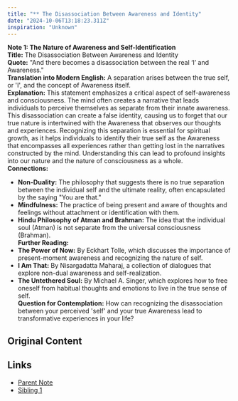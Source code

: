 ```yaml
---
title: "** The Disassociation Between Awareness and Identity"
date: "2024-10-06T13:18:23.311Z"
inspiration: "Unknown"
---
```



**Note 1: The Nature of Awareness and Self-Identification**  
**Title:** The Disassociation Between Awareness and Identity  
**Quote:** "And there becomes a disassociation between the real ‘I’ and Awareness."  
**Translation into Modern English:** A separation arises between the true self, or 'I', and the concept of Awareness itself.  
**Explanation:** This statement emphasizes a critical aspect of self-awareness and consciousness. The mind often creates a narrative that leads individuals to perceive themselves as separate from their innate awareness. This disassociation can create a false identity, causing us to forget that our true nature is intertwined with the Awareness that observes our thoughts and experiences. Recognizing this separation is essential for spiritual growth, as it helps individuals to identify their true self as the Awareness that encompasses all experiences rather than getting lost in the narratives constructed by the mind. Understanding this can lead to profound insights into our nature and the nature of consciousness as a whole.  
**Connections:**  
- **Non-Duality:** The philosophy that suggests there is no true separation between the individual self and the ultimate reality, often encapsulated by the saying "You are that."  
- **Mindfulness:** The practice of being present and aware of thoughts and feelings without attachment or identification with them.  
- **Hindu Philosophy of Atman and Brahman:** The idea that the individual soul (Atman) is not separate from the universal consciousness (Brahman).  
**Further Reading:**  
- **The Power of Now:** By Eckhart Tolle, which discusses the importance of present-moment awareness and recognizing the nature of self.  
- **I Am That:** By Nisargadatta Maharaj, a collection of dialogues that explore non-dual awareness and self-realization.  
- **The Untethered Soul:** By Michael A. Singer, which explores how to free oneself from habitual thoughts and emotions to live in the true sense of self.  
**Question for Contemplation:** How can recognizing the disassociation between your perceived 'self' and your true Awareness lead to transformative experiences in your life?

## Original Content



## Links

- [Parent Note](/parent-note.md)
- [Sibling 1](/zettel1.md)

